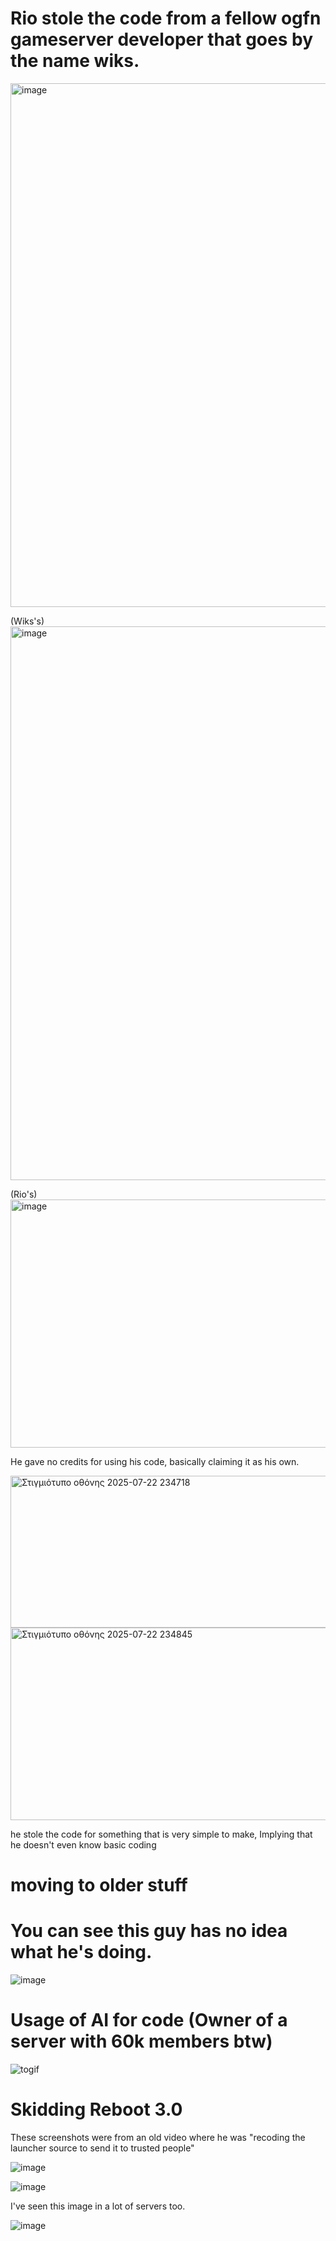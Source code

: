 # Rio stole the code from a fellow ogfn gameserver developer that goes by the name wiks.


<img width="638" height="838" alt="image" src="https://github.com/user-attachments/assets/3fabe05a-4117-476b-9b2e-f471b354350f" />


(Wiks's)
<img width="849" height="886" alt="image" src="https://github.com/user-attachments/assets/4b2549b9-62c3-4e8f-9418-a4513bcc13bb" />

(Rio's)
<img width="868" height="397" alt="image" src="https://github.com/user-attachments/assets/229b0ab5-53a2-4f80-a7a3-01f0e6dddd30" />

He gave no credits for using his code, basically claiming it as his own.


<img width="879" height="243" alt="Στιγμιότυπο οθόνης 2025-07-22 234718" src="https://github.com/user-attachments/assets/7ac2097e-bae7-4294-9ef4-d44224949d21" />


<img width="1202" height="308" alt="Στιγμιότυπο οθόνης 2025-07-22 234845" src="https://github.com/user-attachments/assets/721d9a1d-96c4-4cde-a304-cdbd8a4eb5fa" />

he stole the code for something that is very simple to make, Implying that he doesn't even know basic coding

# moving to older stuff

# You can see this guy has no idea what he's doing.
![image](https://github.com/user-attachments/assets/f288d346-1d52-4b24-ac3a-1583bbed939b)


# Usage of AI for code (Owner of a server with 60k members btw)

![togif](https://github.com/user-attachments/assets/9e28fdda-0034-4168-b783-15fe2055345c)


# Skidding Reboot 3.0 

These screenshots were from an old video where he was "recoding the launcher source to send it to trusted people"

![image](https://github.com/user-attachments/assets/2087fd5c-2319-4883-b908-39f0e753313b)

![image](https://github.com/user-attachments/assets/2a8aeca4-602f-4929-8398-428ff2ad7d10)

I've seen this image in a lot of servers too.

![image](https://github.com/user-attachments/assets/a1489557-17ea-4472-b4d8-59fa6c7ad594)
